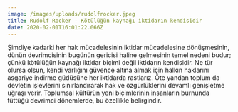 ```yaml
---
image: /images/uploads/rudolfrocker.jpeg
title: Rudolf Rocker - Kötülüğün kaynağı iktidarın kendisidir
date: 2020-02-01T16:01:22.066Z
---
```

Şimdiye kadarki her hak mücadelesinin iktidar mücadelesine dönüşmesinin, dünün devrimcisinin bugünün gericisi haline gelmesinin temel nedeni budur; çünkü kötülüğün kaynağı iktidar biçimi değil iktidarın kendisidir. Ne tür olursa olsun, kendi varlığını güvence altına almak için halkın haklarını asgariye indirme güdüsüne her iktidarda rastlarız. Öte yandan toplum da devletin işlevlerini sınırlandırarak hak ve özgürlüklerini devamlı genişletme uğraşı verir. Toplumsal kültürün yeni biçimlerinin insanların burnunda tüttüğü devrimci dönemlerde, bu özellikle belirgindir.
